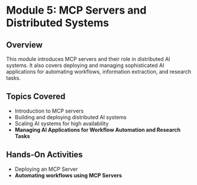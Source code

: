 # Module 5: MCP Servers and Distributed Systems

## Overview
This module introduces MCP servers and their role in distributed AI systems. It also covers deploying and managing sophisticated AI applications for automating workflows, information extraction, and research tasks.

## Topics Covered
- Introduction to MCP servers
- Building and deploying distributed AI systems
- Scaling AI systems for high availability
- **Managing AI Applications for Workflow Automation and Research Tasks**

## Hands-On Activities
- Deploying an MCP Server
- **Automating workflows using MCP Servers**